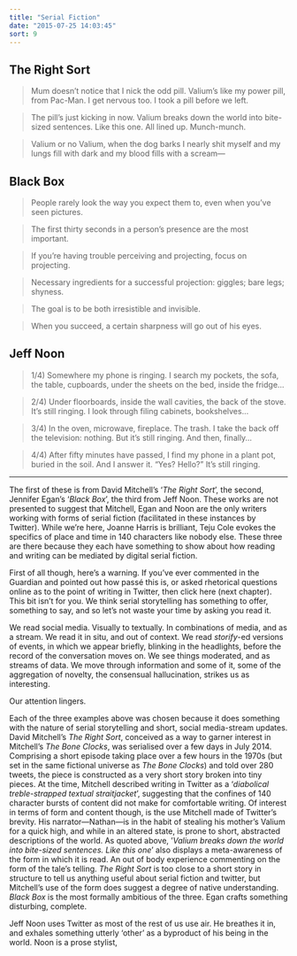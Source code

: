 ```yaml
---
title: "Serial Fiction"
date: "2015-07-25 14:03:45"
sort: 9
---
```


## The Right Sort

> Mum doesn’t notice that I nick the odd pill. Valium’s like my power
pill, from Pac-Man. I get nervous too. I took a pill before we left.

> The pill’s just kicking in now. Valium breaks down the world into
bite-sized sentences. Like this one. All lined up. Munch-munch.

> Valium or no Valium, when the dog barks I nearly shit myself and my
lungs fill with dark and my blood fills with a scream—

## Black Box

> People rarely look the way you expect them to, even when you’ve seen
pictures.

> The first thirty seconds in a person’s presence are the most
important.

> If you’re having trouble perceiving and projecting, focus on
projecting.

> Necessary ingredients for a successful projection: giggles; bare legs;
shyness.

> The goal is to be both irresistible and invisible.

> When you succeed, a certain sharpness will go out of his eyes.

## Jeff Noon

> 1/4) Somewhere my phone is ringing. I search my pockets, the sofa, the
table, cupboards, under the sheets on the bed, inside the fridge…

> 2/4) Under floorboards, inside the wall cavities, the back of the
stove. It’s still ringing. I look through filing cabinets, bookshelves…

> 3/4) In the oven, microwave, fireplace. The trash. I take the back off
the television: nothing. But it’s still ringing. And then, finally…

> 4/4) After fifty minutes have passed, I find my phone in a plant pot,
buried in the soil. And I answer it. “Yes? Hello?” It’s still ringing.

***

The first of these is from David Mitchell’s ‘*The Right Sort*’, the
second, Jennifer Egan’s ‘*Black Box*’, the third from Jeff Noon. These
works are not presented to suggest that Mitchell, Egan and Noon are the
only writers working with forms of serial fiction (facilitated in these
instances by Twitter). While we’re here, Joanne Harris is brilliant,
Teju Cole evokes the specifics of place and time in 140 characters like
nobody else. These three are there because they each have something to
show about how reading and writing can be mediated by digital serial
fiction.

First of all though, here’s a warning. If you’ve ever commented in the
Guardian and pointed out how passé this is, or asked rhetorical
questions online as to the point of writing in Twitter, then click here
(next chapter). This bit isn’t for you. We think serial storytelling has
something to offer, something to say, and so let’s not waste your time
by asking you read it.

We read social media. Visually to textually. In combinations of media,
and as a stream. We read it in situ, and out of context. We read
*storify*-ed versions of events, in which we appear briefly, blinking in
the headlights, before the record of the conversation moves on. We see
things moderated, and as streams of data. We move through information
and some of it, some of the aggregation of novelty, the consensual
hallucination, strikes us as interesting.

Our attention lingers.

Each of the three examples above was chosen because it does something
with the nature of serial storytelling and short, social media-stream
updates. David Mitchell’s *The Right Sort*, conceived as a way to garner
interest in Mitchell’s *The Bone Clocks*, was serialised over a few days
in July 2014. Comprising a short episode taking place over a few hours
in the 1970s (but set in the same fictional universe as *The Bone
Clocks*) and told over 280 tweets, the piece is constructed as a very
short story broken into tiny pieces. At the time, Mitchell described
writing in Twitter as a ‘*diabolical treble-strapped textual
straitjacket*’, suggesting that the confines of 140 character bursts of
content did not make for comfortable writing. Of interest in terms of
form and content though, is the use Mitchell made of Twitter’s brevity.
His narrator—Nathan—is in the habit of stealing his mother’s Valium
for a quick high, and while in an altered state, is prone to short,
abstracted descriptions of the world. As quoted above, ’*Valium breaks
down the world into bite-sized sentences. Like this one*’ also displays
a meta-awareness of the form in which it is read. An out of body
experience commenting on the form of the tale’s telling. *The Right
Sort* is too close to a short story in structure to tell us anything
useful about serial fiction and twitter, but Mitchell’s use of the form
does suggest a degree of native understanding. *Black Box* is the most
formally ambitious of the three. Egan crafts something disturbing,
complete.

Jeff Noon uses Twitter as most of the rest of us use air. He breathes it
in, and exhales something utterly ‘other’ as a byproduct of his being in
the world. Noon is a prose stylist,
